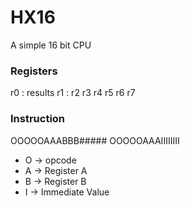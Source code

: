 # HX16
A simple 16 bit CPU

### Registers
r0 : results
r1 : 
r2
r3
r4
r5
r6
r7

### Instruction
OOOOOAAABBB#####
OOOOOAAAIIIIIIII
- O -> opcode
- A -> Register A
- B -> Register B
- I -> Immediate Value
